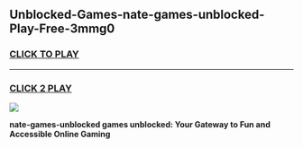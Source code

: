 
## Unblocked-Games-nate-games-unblocked-Play-Free-3mmg0
<h3>
<a href="https://premium76.site?title=nate-games-unblocked&ref=20A">CLICK TO PLAY</a></h3>
<hr>

<h3>
<a href="https://premium76.site?title=nate-games-unblocked&ref=20A">CLICK 2 PLAY</a>
  
</h3>

<a href="https://premium76.site?title=nate-games-unblocked&ref=20A"><img src="https://clearcache.store/games.png"></a>


**nate-games-unblocked games unblocked: Your Gateway to Fun and Accessible Online Gaming**

